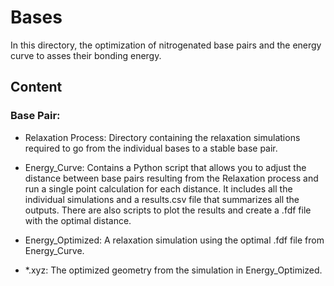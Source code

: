 # Bases

In this directory, the optimization of nitrogenated base pairs and the energy curve to asses their bonding energy. 

## Content

### Base Pair:

* Relaxation Process: Directory containing the relaxation simulations required to go from the individual bases to a stable base pair.

* Energy_Curve: Contains a Python script that allows you to adjust the distance between base pairs resulting from the Relaxation process and run a single point calculation for each distance. It includes all the individual simulations and a results.csv file that summarizes all the outputs. There are also scripts to plot the results and create a .fdf file with the optimal distance.

* Energy_Optimized: A relaxation simulation using the optimal .fdf file from Energy_Curve. 

* *.xyz: The optimized geometry from the simulation in Energy_Optimized.
